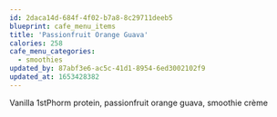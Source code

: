 ```yaml
---
id: 2daca14d-684f-4f02-b7a8-8c29711deeb5
blueprint: cafe_menu_items
title: 'Passionfruit Orange Guava'
calories: 258
cafe_menu_categories:
  - smoothies
updated_by: 87abf3e6-ac5c-41d1-8954-6ed3002102f9
updated_at: 1653428382
---
```

Vanilla 1stPhorm protein, passionfruit orange guava, smoothie crème
